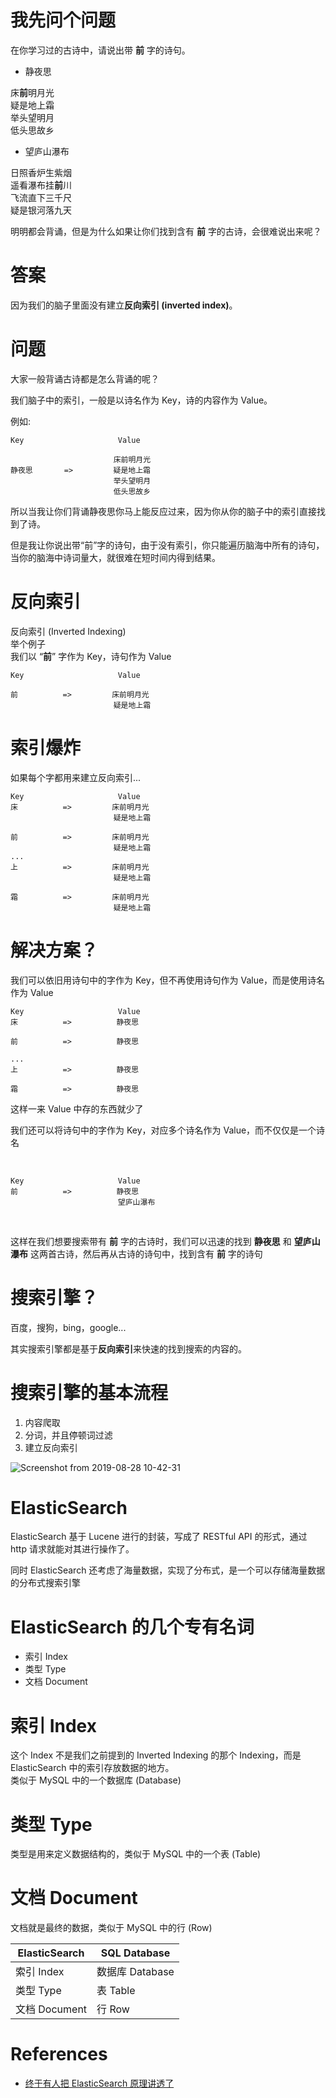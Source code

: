 <!-- slide -->

# 我先问个问题

在你学习过的古诗中，请说出带 **前** 字的诗句。

<!-- slide -->

- 静夜思

床**前**明月光  
疑是地上霜  
举头望明月  
低头思故乡

<!-- slide -->

- 望庐山瀑布

日照香炉生紫烟  
遥看瀑布挂**前**川  
飞流直下三千尺  
疑是银河落九天

<!-- slide -->

明明都会背诵，但是为什么如果让你们找到含有 **前** 字的古诗，会很难说出来呢？

<!-- slide -->

# 答案

因为我们的脑子里面没有建立**反向索引 (inverted index)**。

<!-- slide -->

# 问题

大家一般背诵古诗都是怎么背诵的呢？

<!-- slide -->

我们脑子中的索引，一般是以诗名作为 Key，诗的内容作为 Value。

例如:

```
Key                     Value

                       床前明月光
静夜思       =>         疑是地上霜
                       举头望明月
                       低头思故乡
```

所以当我让你们背诵静夜思你马上能反应过来，因为你从你的脑子中的索引直接找到了诗。

<!-- slide -->

但是我让你说出带“前”字的诗句，由于没有索引，你只能遍历脑海中所有的诗句，当你的脑海中诗词量大，就很难在短时间内得到结果。

<!-- slide -->

# 反向索引

反向索引 (Inverted Indexing)  
举个例子  
我们以 “**前**” 字作为 Key，诗句作为 Value

```
Key                     Value

前          =>         床前明月光
                       疑是地上霜
```

<!-- slide -->

# 索引爆炸

如果每个字都用来建立反向索引...

```
Key                     Value
床          =>         床前明月光
                       疑是地上霜

前          =>         床前明月光
                       疑是地上霜
...
上          =>         床前明月光
                       疑是地上霜

霜          =>         床前明月光
                       疑是地上霜
```

<!-- 记忆量会爆炸性增长 -->

<!-- slide -->

# 解决方案？

<!-- slide -->

我们可以依旧用诗句中的字作为 Key，但不再使用诗句作为 Value，而是使用诗名作为 Value

```
Key                     Value
床          =>          静夜思

前          =>          静夜思

...
上          =>          静夜思

霜          =>          静夜思
```

这样一来 Value 中存的东西就少了

<!-- slide -->

我们还可以将诗句中的字作为 Key，对应多个诗名作为 Value，而不仅仅是一个诗名

<br>

```
Key                     Value
前          =>          静夜思
                        望庐山瀑布
```

<br>

这样在我们想要搜索带有 **前** 字的古诗时，我们可以迅速的找到 **静夜思** 和 **望庐山瀑布** 这两首古诗，然后再从古诗的诗句中，找到含有 **前** 字的诗句

<!-- slide -->

# 搜索引擎？

百度，搜狗，bing，google...

<!-- slide -->

其实搜索引擎都是基于**反向索引**来快速的找到搜索的内容的。

<!-- slide -->

# 搜索引擎的基本流程

1. 内容爬取
2. 分词，并且停顿词过滤
3. 建立反向索引

<!-- slide -->

![Screenshot from 2019-08-28 10-42-31](https://i.loli.net/2019/08/28/Gk13uAgvDoUMTw2.png)

<!-- slide -->

# ElasticSearch

ElasticSearch 基于 Lucene 进行的封装，写成了 RESTful API 的形式，通过 http 请求就能对其进行操作了。

<!-- slide -->

同时 ElasticSearch 还考虑了海量数据，实现了分布式，是一个可以存储海量数据的分布式搜索引擎

<!-- slide -->

# ElasticSearch 的几个专有名词

- 索引 Index
- 类型 Type
- 文档 Document

<!-- slide -->

# 索引 Index

这个 Index 不是我们之前提到的 Inverted Indexing 的那个 Indexing，而是 ElasticSearch 中的索引存放数据的地方。  
类似于 MySQL 中的一个数据库 (Database)

<!-- slide -->

# 类型 Type

类型是用来定义数据结构的，类似于 MySQL 中的一个表 (Table)

<!-- slide -->

# 文档 Document

文档就是最终的数据，类似于 MySQL 中的行 (Row)

<!-- slide -->

| **ElasticSearch** | **SQL Database** |
| ----------------- | ---------------- |
| 索引 Index        | 数据库 Database  |
| 类型 Type         | 表 Table         |
| 文档 Document     | 行 Row           |

<!-- slide -->

# References

- [终于有人把 ElasticSearch 原理讲透了](https://zhuanlan.zhihu.com/p/62892586)
